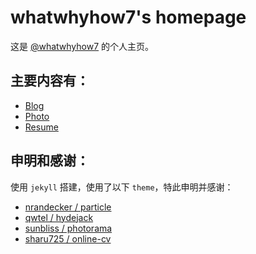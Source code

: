 # whatwhyhow7's homepage

这是 [@whatwhyhow7](https://whatwhyhow7.github.io/) 的个人主页。

## 主要内容有：

- [Blog](https://whatwhyhow7.github.io/blog)
- [Photo](https://whatwhyhow7.github.io/photo)
- [Resume](https://whatwhyhow7.github.io/resume)

## 申明和感谢：

使用 `jekyll` 搭建，使用了以下 `theme`，特此申明并感谢：
- [nrandecker / particle](https://github.com/nrandecker/particle)
- [qwtel / hydejack](https://github.com/qwtel/hydejack)
- [sunbliss / photorama](https://github.com/sunbliss/photorama)
- [sharu725 / online-cv](https://github.com/qwtel/hydejack)
